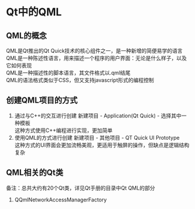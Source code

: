 # Qt中的QML

## QML的概念
QML是Qt推出的Qt Quick技术的核心组件之一，是一种新增的简便易学的语言  
QML是一种陈述性语言，用来描述一个程序的用户界面：无论是什么样子，以及它如何表现  
QML是一种描述性的脚本语言，其文件格式以.qml结尾  
QML的语法格式类似于CSS，但又支持javascript形式的编程控制  


## 创建QML项目的方式
1. 通过与C++的交互进行创建
新建项目 - Application(Qt Quick) - 选择其中一种模板  
这种方式使用C++编程进行实现，更加简单  
2. 使用QML的方式进行创建
新建项目 - 其他项目 - QT Quick UI Prototype  
这种方式的UI界面会更加流畅美观，更适用于触屏的操作，但缺点是逻辑结构复杂  


## QML相关的Qt类
备注：总共大约有20个Qt类，详见Qt手册的目录中Qt QML的部分
1. QQmlNetworkAccessManagerFactory